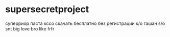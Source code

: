# supersecretproject
суперриор паста кссо скачать бесплатно без регистрации
s/o гашан 
s/o snt big love bro like frfr

